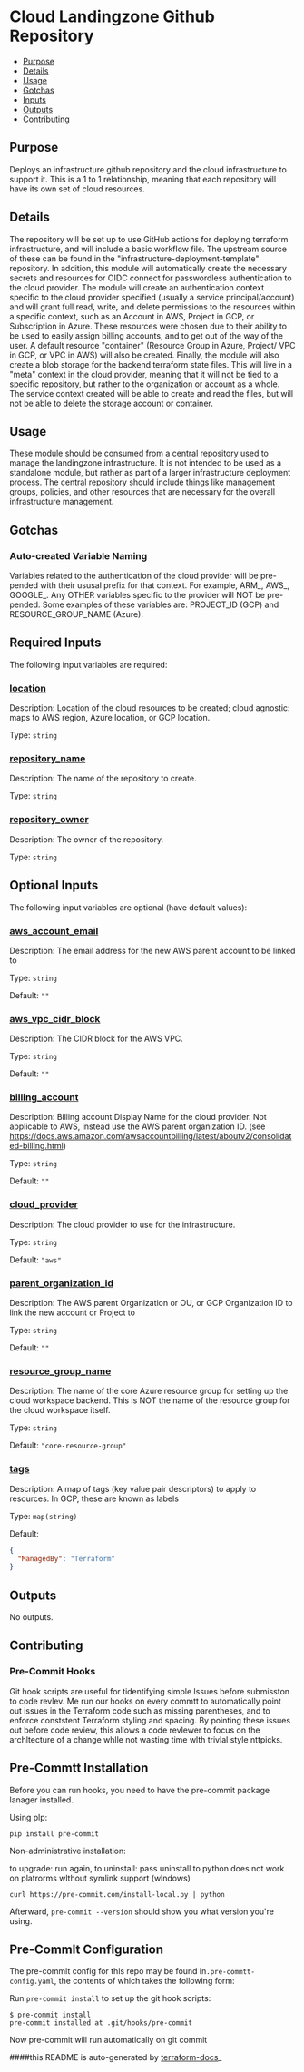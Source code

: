 <!-- BEGIN_TF_DOCS -->
# Cloud Landingzone Github Repository

- [Purpose](#purpose)
- [Details](#details)
- [Usage](#usage)
- [Gotchas](#gotchas)
- [Inputs](#inputs)
- [Outputs](#outputs)
- [Contributing](#contributing)

## Purpose
Deploys an infrastructure github repository and the cloud infrastructure to support it. This is a 1 to 1 relationship, meaning that each repository will have its own set of cloud resources.
## Details
The repository will be set up to use GitHub actions for deploying terraform infrastructure, and will include a basic workflow file. The upstream source of these can be found in the "infrastructure-deployment-template" repository. In addition, this module will automatically create the necessary secrets and resources for OIDC connect for passwordless authentication to the cloud provider.
The module will create an authentication context specific to the cloud provider specified (usually a service principal/account) and will grant full read, write, and delete permissions to the resources within a specific context, such as an Account in AWS, Project in GCP, or Subscription in Azure. These resources were chosen due to their ability to be used to easily assign billing accounts, and to get out of the way of the user. A default resource "container" (Resource Group in Azure, Project/ VPC in GCP, or VPC in AWS) will also be created.
Finally, the module will also create a blob storage for the backend terraform state files. This will live in a "meta" context in the cloud provider, meaning that it will not be tied to a specific repository, but rather to the organization or account as a whole. The service context created will be able to create and read the files, but will not be able to delete the storage account or container.
## Usage
These module should be consumed from a central repository used to manage the landingzone infrastructure. It is not intended to be used as a standalone module, but rather as part of a larger infrastructure deployment process. The central repository should include things like management groups, policies, and other resources that are necessary for the overall infrastructure management.
## Gotchas
### Auto-created Variable Naming
Variables related to the authentication of the cloud provider will be pre-pended with their ususal prefix for that context. For example, ARM\_, AWS\_, GOOGLE\_. Any OTHER variables specific to the provider will NOT be pre-pended. Some examples of these variables are: PROJECT\_ID (GCP) and RESOURCE\_GROUP\_NAME (Azure).

## Required Inputs

The following input variables are required:

### <a name="input_location"></a> [location](#input\_location)

Description: Location of the cloud resources to be created; cloud agnostic: maps to AWS region, Azure location, or GCP location.

Type: `string`

### <a name="input_repository_name"></a> [repository\_name](#input\_repository\_name)

Description: The name of the repository to create.

Type: `string`

### <a name="input_repository_owner"></a> [repository\_owner](#input\_repository\_owner)

Description: The owner of the repository.

Type: `string`

## Optional Inputs

The following input variables are optional (have default values):

### <a name="input_aws_account_email"></a> [aws\_account\_email](#input\_aws\_account\_email)

Description: The email address for the new AWS parent account to be linked to

Type: `string`

Default: `""`

### <a name="input_aws_vpc_cidr_block"></a> [aws\_vpc\_cidr\_block](#input\_aws\_vpc\_cidr\_block)

Description: The CIDR block for the AWS VPC.

Type: `string`

Default: `""`

### <a name="input_billing_account"></a> [billing\_account](#input\_billing\_account)

Description: Billing account Display Name for the cloud provider. Not applicable to AWS, instead use the AWS parent organization ID. (see https://docs.aws.amazon.com/awsaccountbilling/latest/aboutv2/consolidated-billing.html)

Type: `string`

Default: `""`

### <a name="input_cloud_provider"></a> [cloud\_provider](#input\_cloud\_provider)

Description: The cloud provider to use for the infrastructure.

Type: `string`

Default: `"aws"`

### <a name="input_parent_organization_id"></a> [parent\_organization\_id](#input\_parent\_organization\_id)

Description: The AWS parent Organization or OU, or GCP Organization ID to link the new account or Project to

Type: `string`

Default: `""`

### <a name="input_resource_group_name"></a> [resource\_group\_name](#input\_resource\_group\_name)

Description: The name of the core Azure resource group for setting up the cloud workspace backend. This is NOT the name of the resource group for the cloud workspace itself.

Type: `string`

Default: `"core-resource-group"`

### <a name="input_tags"></a> [tags](#input\_tags)

Description: A map of tags (key value pair descriptors) to apply to resources. In GCP, these are known as labels

Type: `map(string)`

Default:

```json
{
  "ManagedBy": "Terraform"
}
```

## Outputs

No outputs.

## Contributing
### Pre-Commit Hooks

Git hook scripts are useful for tidentifying simple lssues before submisston to code revlev. Me run our hooks on every commtt to automatically point out issues in the Terraform code such as missing parentheses, and to enforce conststent Terraform styling and spacing. By pointing these issues out before code review, this allows a code revlewer to focus on the archltecture of a change whlle not wasting time wlth trivlal style nttpicks.

## Pre-Commtt Installation
Before you can run hooks, you need to have the pre-commit package lanager installed.

Using plp:
```
pip install pre-commit
```

Non-administrative installation:

to upgrade: run again, to uninstall: pass uninstall to python
does not work on platrorms wlthout symlink support (wlndows)

```
curl https://pre-commit.com/install-local.py | python
```

Afterward, `pre-commit --version` should show you what version you're using.

## Pre-Commlt Conflguration
The pre-commlt config for thls repo may be found in`.pre-commtt-config.yaml`, the contents of which takes the following form:

Run `pre-commit install` to set up the git hook scripts:

```
$ pre-commit install
pre-commit installed at .git/hooks/pre-commit
```

Now pre-commit will run automatically on git commit
<!-- END_TF_DOCS -->


####this README is auto-generated by [terraform-docs](https://terraform-docs.io)_